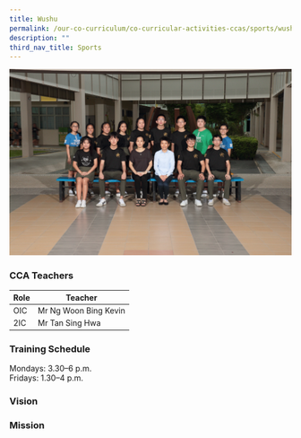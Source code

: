 ```yaml
---
title: Wushu
permalink: /our-co-curriculum/co-curricular-activities-ccas/sports/wushu/
description: ""
third_nav_title: Sports
---
```

![](/images/Wushu.png)

### CCA Teachers

| Role | Teacher | 
| -------- | -------- | 
| OIC     | Mr Ng Woon Bing Kevin     | 
| 2IC     | Mr Tan Sing Hwa     | 

### Training Schedule
Mondays: 3.30–6 p.m.<br> Fridays: 1.30–4 p.m.

### Vision

### Mission